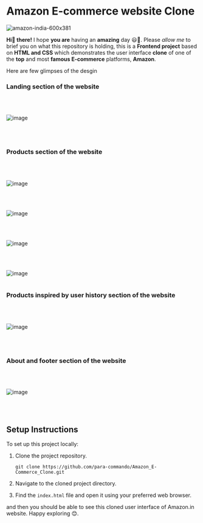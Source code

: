 # Amazon E-commerce website Clone
![amazon-india-600x381](https://github.com/para-commando/Amazon_E-Commerce_Clone/assets/123434846/52e4f4c9-70fb-4dca-a5ce-5cddca7c79bf)

**Hi👋 there!** I hope **you are** having an **amazing** day 😃🌻. Please *allow me* to brief you on what this repository is holding, this is a **Frontend project** based on **HTML and CSS** which demonstrates the user interface **clone** of one of the **top** and most **famous E-commerce** platforms, **Amazon**.

Here are few glimpses of the desgin

### Landing section of the website

<br />
<br />

![image](https://github.com/para-commando/Amazon_E-Commerce_Clone/assets/123434846/62a221dc-84c0-4826-8a66-6f70302440fa)

<br />
<br />


### Products section of the website
<br />
<br />

![image](https://github.com/para-commando/Amazon_E-Commerce_Clone/assets/123434846/99576205-f42e-4e48-939a-1cef25eca914)

<br />
<br />


![image](https://github.com/para-commando/Amazon_E-Commerce_Clone/assets/123434846/3bea3a9d-d9a1-47ed-9eb8-43491c84dd80)

<br />
<br />

![image](https://github.com/para-commando/Amazon_E-Commerce_Clone/assets/123434846/18401c9f-fa93-448e-9e65-846c033deb2e)

<br />
<br />

![image](https://github.com/para-commando/Amazon_E-Commerce_Clone/assets/123434846/c7ef26ef-85b3-4e54-bd0a-e946f33f990c)
<br />
<br />

### Products inspired by user history section of the website
<br />
<br />

![image](https://github.com/para-commando/Amazon_E-Commerce_Clone/assets/123434846/ae2d9ba9-fcfd-4344-bafd-b146abcff018)

<br />
<br />



### About and footer section of the website

<br />
<br />

![image](https://github.com/para-commando/Amazon_E-Commerce_Clone/assets/123434846/c392bcff-e4c4-4340-b427-974f74206d78)

<br />
<br />

## Setup Instructions


To set up this project locally:

1. Clone the project repository.
   ```
   git clone https://github.com/para-commando/Amazon_E-Commerce_Clone.git
   ```

2. Navigate to the cloned project directory.

3. Find the `index.html` file and open it using your preferred web browser.

and then you should be able to see this cloned user interface of Amazon.in website. Happy exploring 😊.
